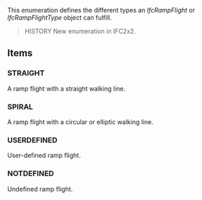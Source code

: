 This enumeration defines the different types an _IfcRampFlight_ or _IfcRampFlightType_ object can fulfill.

<!-- end of short definition -->


> HISTORY New enumeration in IFC2x2.

## Items

### STRAIGHT
A ramp flight with a straight walking line.

### SPIRAL
A ramp flight with a circular or elliptic walking line.

### USERDEFINED
User-defined ramp flight.

### NOTDEFINED
Undefined ramp flight.
